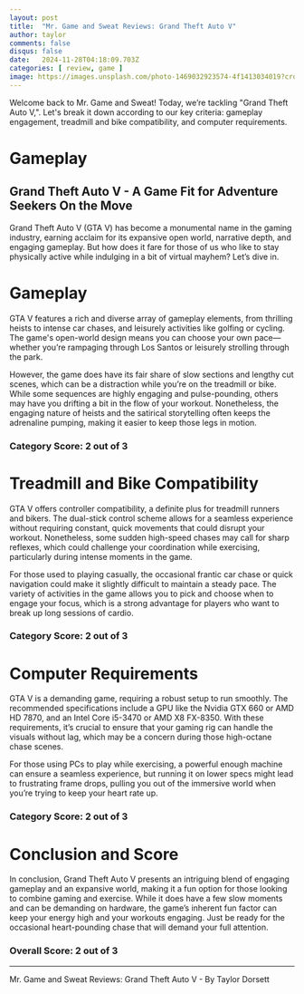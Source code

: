 ```yaml
---
layout: post
title:  "Mr. Game and Sweat Reviews: Grand Theft Auto V"
author: taylor
comments: false
disqus: false
date:   2024-11-28T04:18:09.703Z
categories: [ review, game ]
image: https://images.unsplash.com/photo-1469032923574-4f1413034019?crop=entropy&cs=tinysrgb&fit=max&fm=jpg&ixid=M3w2ODA2OTJ8MHwxfHNlYXJjaHwxfHxHcmFuZCUyMFRoZWZ0JTIwQXV0byUyMFZ8ZW58MHx8fHwxNzMyNzY2OTc1fDA&ixlib=rb-4.0.3&q=80&w=400
---
```


Welcome back to Mr. Game and Sweat! Today, we’re tackling "Grand Theft Auto V,". Let's break it down according to our key criteria: gameplay engagement, treadmill and bike compatibility, and computer requirements.

# Gameplay

## Grand Theft Auto V - A Game Fit for Adventure Seekers On the Move

Grand Theft Auto V (GTA V) has become a monumental name in the gaming industry, earning acclaim for its expansive open world, narrative depth, and engaging gameplay. But how does it fare for those of us who like to stay physically active while indulging in a bit of virtual mayhem? Let’s dive in.

# Gameplay

GTA V features a rich and diverse array of gameplay elements, from thrilling heists to intense car chases, and leisurely activities like golfing or cycling. The game's open-world design means you can choose your own pace—whether you’re rampaging through Los Santos or leisurely strolling through the park.

However, the game does have its fair share of slow sections and lengthy cut scenes, which can be a distraction while you’re on the treadmill or bike. While some sequences are highly engaging and pulse-pounding, others may have you drifting a bit in the flow of your workout. Nonetheless, the engaging nature of heists and the satirical storytelling often keeps the adrenaline pumping, making it easier to keep those legs in motion.

### Category Score: 2 out of 3

# Treadmill and Bike Compatibility

GTA V offers controller compatibility, a definite plus for treadmill runners and bikers. The dual-stick control scheme allows for a seamless experience without requiring constant, quick movements that could disrupt your workout. Nonetheless, some sudden high-speed chases may call for sharp reflexes, which could challenge your coordination while exercising, particularly during intense moments in the game. 

For those used to playing casually, the occasional frantic car chase or quick navigation could make it slightly difficult to maintain a steady pace. The variety of activities in the game allows you to pick and choose when to engage your focus, which is a strong advantage for players who want to break up long sessions of cardio.

### Category Score: 2 out of 3

# Computer Requirements

GTA V is a demanding game, requiring a robust setup to run smoothly. The recommended specifications include a GPU like the Nvidia GTX 660 or AMD HD 7870, and an Intel Core i5-3470 or AMD X8 FX-8350. With these requirements, it’s crucial to ensure that your gaming rig can handle the visuals without lag, which may be a concern during those high-octane chase scenes.

For those using PCs to play while exercising, a powerful enough machine can ensure a seamless experience, but running it on lower specs might lead to frustrating frame drops, pulling you out of the immersive world when you’re trying to keep your heart rate up.

### Category Score: 2 out of 3

# Conclusion and Score

In conclusion, Grand Theft Auto V presents an intriguing blend of engaging gameplay and an expansive world, making it a fun option for those looking to combine gaming and exercise. While it does have a few slow moments and can be demanding on hardware, the game’s inherent fun factor can keep your energy high and your workouts engaging. Just be ready for the occasional heart-pounding chase that will demand your full attention.

### Overall Score: 2 out of 3

---

Mr. Game and Sweat Reviews: Grand Theft Auto V - By Taylor Dorsett
